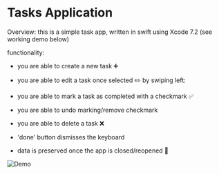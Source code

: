 # Tasks Application

Overview: this is a simple task app, written in swift using Xcode 7.2 
(see working demo below)

functionality:
+ you are able to create a new task ➕
+ you are able to edit a task once selected ✏️
by swiping left:
+ you are able to mark a task as completed with a checkmark ✅
+ you are able to undo marking/remove checkmark 
+ you are able to delete a task ❌

+ 'done' button dismisses the keyboard
+ data is preserved once the app is closed/reopened 🎉


![Demo](https://user-images.githubusercontent.com/31428246/38127227-0a72d630-33aa-11e8-8639-0d608eb6ac14.gif)
